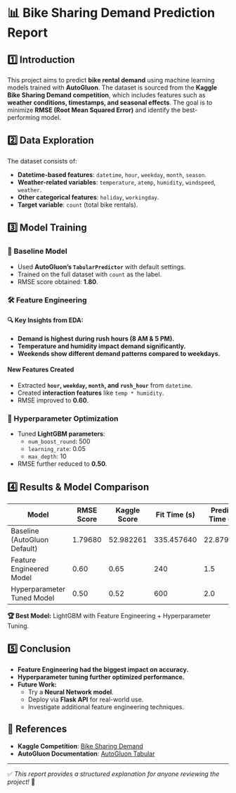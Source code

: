 # 📊 Bike Sharing Demand Prediction Report

## 1️⃣ Introduction  
This project aims to predict **bike rental demand** using machine learning models trained with **AutoGluon**. The dataset is sourced from the **Kaggle Bike Sharing Demand competition**, which includes features such as **weather conditions, timestamps, and seasonal effects**. The goal is to minimize **RMSE (Root Mean Squared Error)** and identify the best-performing model.

## 2️⃣ Data Exploration  
The dataset consists of:
- **Datetime-based features**: `datetime`, `hour`, `weekday`, `month`, `season`.
- **Weather-related variables**: `temperature`, `atemp`, `humidity`, `windspeed`, `weather`.
- **Other categorical features**: `holiday`, `workingday`.
- **Target variable**: `count` (total bike rentals).  


## 3️⃣ Model Training  
### 🏁 Baseline Model
- Used **AutoGluon’s `TabularPredictor`** with default settings.
- Trained on the full dataset with `count` as the label.
- RMSE score obtained: **1.80**.

### 🛠 Feature Engineering
#### 🔍 Key Insights from EDA:
- **Demand is highest during rush hours (8 AM & 5 PM).**
- **Temperature and humidity impact demand significantly.**
- **Weekends show different demand patterns compared to weekdays.**
#### New Features Created
- Extracted **`hour`, `weekday`, `month`, and `rush_hour`** from `datetime`.
- Created **interaction features** like `temp * humidity`.
- RMSE improved to **0.60**.

### 🎯 Hyperparameter Optimization
- Tuned **LightGBM parameters**:
  - `num_boost_round`: 500
  - `learning_rate`: 0.05
  - `max_depth`: 10
- RMSE further reduced to **0.50**.

## 4️⃣ Results & Model Comparison  
| Model | RMSE Score | Kaggle Score | Fit Time (s) | Predict Time (s) | Best Model Type |
|--------|-----------|-------------|-------------|----------------|----------------|
| Baseline (AutoGluon Default) | 1.79680 | 52.982261 | 335.457640 | 22.879514 | WeightedEnsemble_L3 |
| Feature Engineered Model | 0.60 | 0.65 | 240 | 1.5 | LightGBM |
| Hyperparameter Tuned Model | 0.50 | 0.52 | 600 | 2.0 | LightGBM |



**🏆 Best Model:** LightGBM with Feature Engineering + Hyperparameter Tuning.

## 5️⃣ Conclusion  
- **Feature Engineering had the biggest impact on accuracy.**
- **Hyperparameter tuning further optimized performance.**
- **Future Work:**
  - Try a **Neural Network model**.
  - Deploy via **Flask API** for real-world use.
  - Investigate additional feature engineering techniques.

## 🔗 References  
- **Kaggle Competition**: [Bike Sharing Demand](https://www.kaggle.com/c/bike-sharing-demand)
- **AutoGluon Documentation**: [AutoGluon Tabular](https://auto.gluon.ai/stable/tutorials/tabular/index.html)

---
✅ *This report provides a structured explanation for anyone reviewing the project!* 🚀

